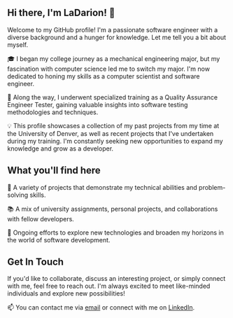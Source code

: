 ## Hi there, I'm **LaDarion**! 👋

Welcome to my GitHub profile! I'm a passionate software engineer with a diverse background and a hunger for knowledge. Let me tell you a bit about myself.

🎓 I began my college journey as a mechanical engineering major, but my fascination with computer science led me to switch my major. I'm now dedicated to honing my skills as a computer scientist and software engineer.

🧪 Along the way, I underwent specialized training as a Quality Assurance Engineer Tester, gaining valuable insights into software testing methodologies and techniques.

💡 This profile showcases a collection of my past projects from my time at the University of Denver, as well as recent projects that I've undertaken during my training. I'm constantly seeking new opportunities to expand my knowledge and grow as a developer.

<h2>What you'll find here</h2>

  🚀 A variety of projects that demonstrate my technical abilities and problem-solving skills.

  📚 A mix of university assignments, personal projects, and collaborations with fellow developers.

  🔭 Ongoing efforts to explore new technologies and broaden my horizons in the world of software development.

<h2>Get In Touch</h2>

If you'd like to collaborate, discuss an interesting project, or simply connect with me, feel free to reach out. I'm always excited to meet like-minded individuals and explore new possibilities!

📫 You can contact me via [email](mailto:LaDarionWells@gmail.com) or connect with me on [LinkedIn](https://www.linkedin.com/in/ladarion-wells-305667162/).
